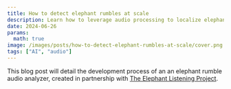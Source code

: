 ```yaml
---
title: How to detect elephant rumbles at scale
description: Learn how to leverage audio processing to localize elephant rumbles on terabytes of data.
date: 2024-06-26
params:
  math: true
image: /images/posts/how-to-detect-elephant-rumbles-at-scale/cover.png
tags: ["AI", "audio"]
---
```


This blog post will detail the development process of an an elephant rumble audio analyzer, created in partnership with [The Elephant Listening Project](https://www.elephantlisteningproject.org).
